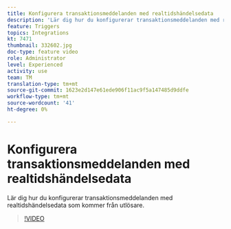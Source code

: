 ```yaml
---
title: Konfigurera transaktionsmeddelanden med realtidshändelsedata
description: 'Lär dig hur du konfigurerar transaktionsmeddelanden med realtidshändelsedata som kommer från utlösare. '
feature: Triggers
topics: Integrations
kt: 7471
thumbnail: 332602.jpg
doc-type: feature video
role: Administrator
level: Experienced
activity: use
team: TM
translation-type: tm+mt
source-git-commit: 1623e2d147e61ede906f11ac9f5a147485d9ddfe
workflow-type: tm+mt
source-wordcount: '41'
ht-degree: 0%

---
```



# Konfigurera transaktionsmeddelanden med realtidshändelsedata

Lär dig hur du konfigurerar transaktionsmeddelanden med realtidshändelsedata som kommer från utlösare.

>[!VIDEO](https://video.tv.adobe.com/v/332602?quality=12)
